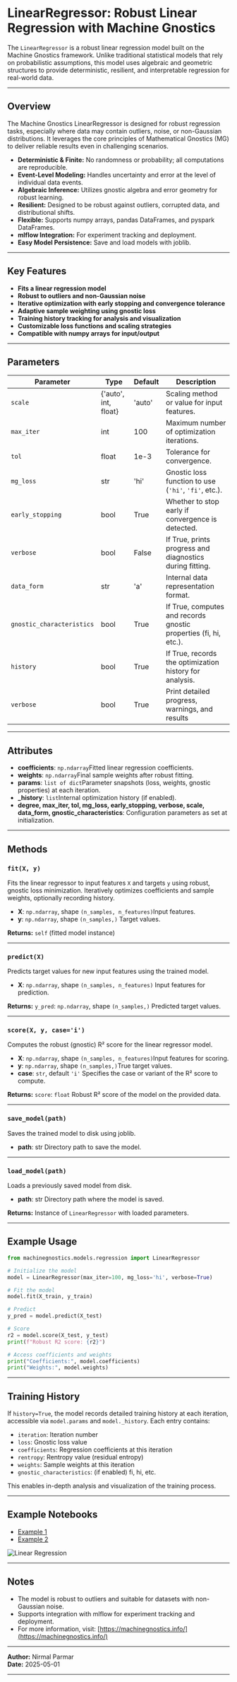 # LinearRegressor: Robust Linear Regression with Machine Gnostics

The `LinearRegressor` is a robust linear regression model built on the Machine Gnostics framework. Unlike traditional statistical models that rely on probabilistic assumptions, this model uses algebraic and geometric structures to provide deterministic, resilient, and interpretable regression for real-world data.

---

## Overview

The Machine Gnostics LinearRegressor is designed for robust regression tasks, especially where data may contain outliers, noise, or non-Gaussian distributions. It leverages the core principles of Mathematical Gnostics (MG) to deliver reliable results even in challenging scenarios.

- **Deterministic & Finite:** No randomness or probability; all computations are reproducible.
- **Event-Level Modeling:** Handles uncertainty and error at the level of individual data events.
- **Algebraic Inference:** Utilizes gnostic algebra and error geometry for robust learning.
- **Resilient:** Designed to be robust against outliers, corrupted data, and distributional shifts.
- **Flexible:** Supports numpy arrays, pandas DataFrames, and pyspark DataFrames.
- **mlflow Integration:** For experiment tracking and deployment.
- **Easy Model Persistence:** Save and load models with joblib.

---

## Key Features

- **Fits a linear regression model**
- **Robust to outliers and non-Gaussian noise**
- **Iterative optimization with early stopping and convergence tolerance**
- **Adaptive sample weighting using gnostic loss**
- **Training history tracking for analysis and visualization**
- **Customizable loss functions and scaling strategies**
- **Compatible with numpy arrays for input/output**

---

## Parameters

| Parameter                   | Type                 | Default | Description                                                      |
| --------------------------- | -------------------- | ------- | ---------------------------------------------------------------- |
| `scale`                   | {'auto', int, float} | 'auto'  | Scaling method or value for input features.                      |
| `max_iter`                | int                  | 100     | Maximum number of optimization iterations.                       |
| `tol`                     | float                | 1e-3    | Tolerance for convergence.                                       |
| `mg_loss`                 | str                  | 'hi'    | Gnostic loss function to use (`'hi'`, `'fi'`, etc.).         |
| `early_stopping`          | bool                 | True    | Whether to stop early if convergence is detected.                |
| `verbose`                 | bool                 | False   | If True, prints progress and diagnostics during fitting.         |
| `data_form`               | str                  | 'a'     | Internal data representation format.                             |
| `gnostic_characteristics` | bool                 | True    | If True, computes and records gnostic properties (fi, hi, etc.). |
| `history`                 | bool                 | True    | If True, records the optimization history for analysis.          |
| `verbose`           | bool                  | True      | Print detailed progress, warnings, and results                   |

---

## Attributes

- **coefficients**: `np.ndarray`Fitted linear regression coefficients.
- **weights**: `np.ndarray`Final sample weights after robust fitting.
- **params**: `list of dict`Parameter snapshots (loss, weights, gnostic properties) at each iteration.
- **_history**: `list`Internal optimization history (if enabled).
- **degree, max_iter, tol, mg_loss, early_stopping, verbose, scale, data_form, gnostic_characteristics**:
  Configuration parameters as set at initialization.

---

## Methods

### `fit(X, y)`

Fits the linear regressor to input features `X` and targets `y` using robust, gnostic loss minimization. Iteratively optimizes coefficients and sample weights, optionally recording history.

- **X**: `np.ndarray`, shape `(n_samples, n_features)`Input features.
- **y**: `np.ndarray`, shape `(n_samples,)`
  Target values.

**Returns:**
`self` (fitted model instance)

---

### `predict(X)`

Predicts target values for new input features using the trained model.

- **X**: `np.ndarray`, shape `(n_samples, n_features)`
  Input features for prediction.

**Returns:**
`y_pred`: `np.ndarray`, shape `(n_samples,)`
Predicted target values.

---

### `score(X, y, case='i')`

Computes the robust (gnostic) R² score for the linear regressor model.

- **X**: `np.ndarray`, shape `(n_samples, n_features)`Input features for scoring.
- **y**: `np.ndarray`, shape `(n_samples,)`True target values.
- **case**: `str`, default `'i'`
  Specifies the case or variant of the R² score to compute.

**Returns:**
`score`: `float`
Robust R² score of the model on the provided data.

---

### `save_model(path)`

Saves the trained model to disk using joblib.

- **path**: str
  Directory path to save the model.

---

### `load_model(path)`

Loads a previously saved model from disk.

- **path**: str
  Directory path where the model is saved.

**Returns:**
Instance of `LinearRegressor` with loaded parameters.

---

## Example Usage

```python
from machinegnostics.models.regression import LinearRegressor

# Initialize the model
model = LinearRegressor(max_iter=100, mg_loss='hi', verbose=True)

# Fit the model
model.fit(X_train, y_train)

# Predict
y_pred = model.predict(X_test)

# Score
r2 = model.score(X_test, y_test)
print(f"Robust R2 score: {r2}")

# Access coefficients and weights
print("Coefficients:", model.coefficients)
print("Weights:", model.weights)
```

---

## Training History

If `history=True`, the model records detailed training history at each iteration, accessible via `model.params` and `model._history`. Each entry contains:

- `iteration`: Iteration number
- `loss`: Gnostic loss value
- `coefficients`: Regression coefficients at this iteration
- `rentropy`: Rentropy value (residual entropy)
- `weights`: Sample weights at this iteration
- `gnostic_characteristics`: (if enabled) fi, hi, etc.

This enables in-depth analysis and visualization of the training process.

---

## Example Notebooks

- [Example 1](https://github.com/MachineGnostics/machinegnostics.io/blob/main/examples/example_1_wine_data_linreg.ipynb)
- [Example 2](https://github.com/MachineGnostics/machinegnostics.io/blob/main/examples/example_1_1_small_data_linreg.ipynb)

![Linear Regression](../../plots/lin_reg1.png "Linear Regression")

---

## Notes

- The model is robust to outliers and suitable for datasets with non-Gaussian noise.
- Supports integration with mlflow for experiment tracking and deployment.
- For more information, visit: [https://machinegnostics.info/](https://machinegnostics.info/)

---

**Author:** Nirmal Parmar   
**Date:** 2025-05-01

---
